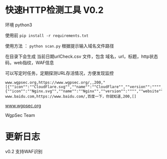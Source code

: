 # 快速HTTP检测工具 V0.2

环境 python3

使用前 `pip install -r requirements.txt`

使用方法 ： `python scan.py`  根据提示输入域名文件路径

在目录下会生成 当前日期urlCheck.csv 文件，包含 域名，url，标题，http状态码，web指纹，WAF信息

可以写定时任务，定期探测URL存活情况，方便发现监控

```
www.wgpsec.org,https://www.wgpsec.org/,,200,"[{""icon"":""CloudFlare.svg"",""name"":""CloudFlare"",""version"":"""",""website"":""http://www.cloudflare.com""},{""icon"":""Nginx.svg"",""name"":""Nginx"",""version"":"""",""website"":""http://nginx.org/en""}]"
www.baidu.com,https://www.baidu.com/,百度一下，你就知道,200,[]
```

www.wgpsec.org

WgpSec Team


# 更新日志

v0.2 支持WAF识别